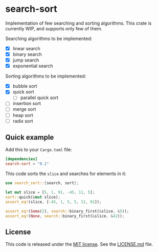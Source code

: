 # search-sort

Implementation of few searching and sorting algorithms. This crate is currently
WIP, and supports only few of them.

Searching algorithms to be implemented:

- [x] linear search
- [x] binary search
- [x] jump search
- [x] exponential search

Sorting algorithms to be implemented:

- [x] bubble sort
- [x] quick sort
  - [ ] parallel quick sort
- [ ] insertion sort
- [ ] merge sort
- [ ] heap sort
- [ ] radix sort

## Quick example

Add this to your `Cargo.toml` file:

```toml
[dependencies]
search-sort = "0.1"
```

This code sorts the `slice` and searches for elements in it:

```rust
use search_sort::{search, sort};

let mut slice = [5, 1, 91, -45, 11, 5];
sort::quick(&mut slice);
assert_eq!(slice, [-45, 1, 5, 5, 11, 91]);

assert_eq!(Some(2), search::binary_first(&slice, &5));
assert_eq!(None, search::binary_first(&slice, &42));
```

## License

This code is released under the
[MIT license](https://opensource.org/licenses/MIT). See the
[LICENSE.md](LICENSE.md) file.
